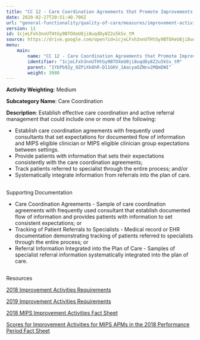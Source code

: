 ```yaml
---
title: "CC 12 - Care Coordination Agreements that Promote Improvements in Patient Tracking Across Settings"
date: 2020-02-27T20:51:40.706Z
url: "general-functionality/quality-of-care/measures/improvement-activities-measures/2018-improvement-acti_60.html"
version: 11
id: 1cjeLFxh3nnUTHtGy9BTOXeU8ji8uqdDy8Z2u5kSv_tM
source: https://drive.google.com/open?id=1cjeLFxh3nnUTHtGy9BTOXeU8ji8uqdDy8Z2u5kSv_tM
menu:
    main:
        name: "CC 12 - Care Coordination Agreements that Promote Improvements in Patient Tracking Across Settings"
        identifier: "1cjeLFxh3nnUTHtGy9BTOXeU8ji8uqdDy8Z2u5kSv_tM"
        parent: "1YbPb92y_0ZPiXk8hR-D11GKV_1AacyaOZNnv2MQmDWI"
        weight: 3080
---
```









**Activity Weighting**: Medium

**Subcategory Name**: Care Coordination

**Description**: Establish effective care coordination and active referral management that could include one or more of the following:

* Establish care coordination agreements with frequently used consultants that set expectations for documented flow of information and MIPS eligible clinician or MIPS eligible clinician group expectations between settings. 
* Provide patients with information that sets their expectations consistently with the care coordination agreements;
* Track patients referred to specialist through the entire process; and/or
* Systematically integrate information from referrals into the plan of care.







## 

Supporting Documentation

* Care Coordination Agreements - Sample of care coordination agreements with frequently used consultant that establish documented flow of information and provides patients with information to set consistent expectations; or 
* Tracking of Patient Referrals to Specialists - Medical record or EHR documentation demonstrating tracking of patients referred to specialists through the entire process; or 
* Referral Information Integrated into the Plan of Care - Samples of specialist referral information systematically integrated into the plan of care.







## 

Resources

[2018 Improvement Activities Requirements](https://qpp.cms.gov/mips/improvement-activities?py=2018)

[2019 Improvement Activities Requirements](https://qpp.cms.gov/mips/improvement-activities?py=2019)

[2018 MIPS Improvement Activities Fact Sheet](https://qpp.cms.gov/resource/2018%20MIPS%20Improvement%20Activities%20Fact%20Sheet)

[Scores for Improvement Activities for MIPS APMs in the 2018 Performance Period Fact Sheet](https://qpp.cms.gov/resource/2018%20MIPS%20APMs%20improvement%20Activities%20scores%20fact%20sheet)

